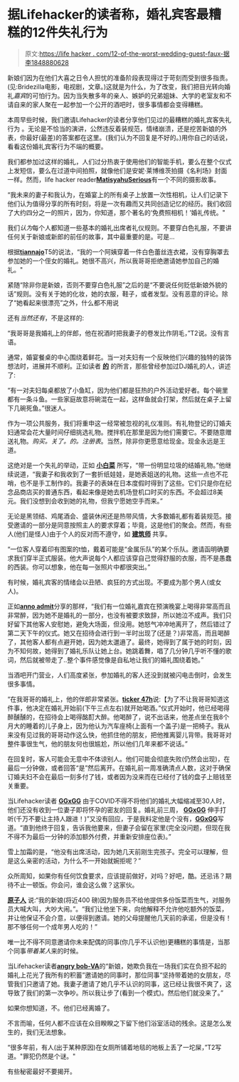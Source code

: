 # 据Lifehacker的读者称，婚礼宾客最糟糕的12件失礼行为

> 原文:[https://life hacker . com/12-of-the-worst-wedding-guest-faux-据李1848880628](https://lifehacker.com/12-of-the-worst-wedding-guest-faux-pas-according-to-li-1848880628)

新娘们因为在他们大喜之日令人担忧的准备阶段表现得过于苛刻而受到很多指责。(见:Bridezilla电影，电视剧，文章。)这就是为什么，为了改变，我们把目光转向婚礼*嘉宾*的可怕行为。因为当失散多年的亲人、嫉妒的兄弟姐妹、大学的老室友和不请自来的家人聚在一起参加一个公开的酒吧时，很多事情都会变得糟糕。

本周早些时候，我们邀请Lifehacker的读者分享他们见过的最糟糕的婚礼宾客失礼行为 。无论是不恰当的演讲，公然违反着装规范，情绪崩溃，还是挖苦新娘的外表，你最好(最差)的答案都在这里。(我们认为不回复是不好的。)用你自己的话说，看看这份婚礼宾客行为不端的概要。

我们都参加过这样的婚礼，人们过分热衷于使用他们的智能手机，要么在整个仪式上发短信，要么在过道中间拍照，就像他们是安妮·莱博维茨拍摄《名利场》封面一样。然而，life hacker reader[**MatisyahuSerious**](https://kinja.com/matisyahuserius)有一个不同的摄影故事。

“我未来的妻子和我认为，在婚宴上的所有桌子上放置一次性相机，让人们记录下他们认为值得分享的所有时刻，将是一次有趣而又共同创造记忆的经历。我们收回了大约四分之一的照片，因为，你知道，那个著名的‘免费照相机！’婚礼传统。"

我们*认为*每个人都知道一些基本的婚礼出席者礼仪规则。不要穿白色礼服，不要讲任何关于新娘或新郎的前任的故事，其中最重要的是。可是...

根据[**tiannajo**](https://kinja.com/tiannajo)T5的说法，“我的一个阿姨穿着一件白色蕾丝连衣裙，没有穿胸罩去参加她的一个侄女的婚礼。她很不高兴，所以我哥哥拒绝邀请她参加自己的婚礼。"

紧随“除非你是新娘，否则不要穿白色礼服”之后的是“不要说任何贬低新娘外貌的话”规则。没有关于她的化妆，她的衣服，鞋子，或者发型。没有恶意的评论。除了“她看起来很漂亮”之外，什么都不用说

还有*当然还有*，不是这样的:

“我哥哥是我婚礼上的伴郎，他在祝酒时把我妻子的卷发比作阴毛，”T2说。没有言语。

通常，婚宴餐桌的中心围绕着鲜花。当一对夫妇有一个反映他们兴趣的独特的装饰想法时，进展并不顺利。正如读者 [**的**](https://kinja.com/Basilray) 的所言，那些曾经参加过DJ婚礼的人，讲述了:

“有一对夫妇每桌都放了小鱼缸，因为他们都是狂热的户外活动爱好者。每个碗里都有一条斗鱼。一些家庭故意将碗混在一起，这样鱼就会打架，然后就在桌子上留下几碗死鱼。”很迷人。

作为一项公共服务，我们将重申这一经常被忽视的礼仪准则。有礼物登记的订婚夫妇通常会花大量时间仔细挑选礼物。搅拌机在那里是因为他们需要它。不要随意赠送礼物。*购买。关了。的。注册表*。当然，除非你更愿意给现金。现金永远是王道。

这绝对是一个失礼的举动，正如 [**小白菜**](https://kinja.com/bakchoi) 所写，“带一份明显垃圾的结婚礼物。”他继续说道，“我妻子和我收到了一套折纸娃娃，是她表姐送的礼物。这些一点也不花哨，也不是手工制作的。我妻子的表妹在日本度假时得到了这些。它们只是你在纪念品商店买的普通东西，看起来像是她去机场登机口时买的东西。不会超过8美元。我们没想到会收到她的礼物，但我宁愿她空手而来。”

无论是黑领结、鸡尾酒会、盛装休闲还是热带风情，大多数婚礼都有着装规范。接受邀请的一部分是同意按照主人的要求穿着；毕竟，这是他们的聚会。然而，有些人(他们是怪人)由于个人的反对而不遵守，如 [**建筑师**](https://kinja.com/architart) 共享。

“一位客人穿着印有图案的t恤，戴着可能是“金属乐队”的某个乐队。邀请函明确要求我们穿半正式服装。他大声说每个人都应该穿自己觉得舒服的衣服，而不是愚蠢的西装。你可以想象，他在每一张照片中都很突出。”

有时候，婚礼宾客的情绪会以丑陋、疯狂的方式出现。不要成为那个男人(或女人)。

正如[**anno admit**](https://kinja.com/annoadmit)分享的那样，“我们有一位婚礼嘉宾在预演晚宴上喝得非常高而且非常醉，因为她不是婚礼的一部分，也没有被要求致辞，所以她泣不成声。我们只好留下其他客人安慰她，避免大场面，但没用。她怒气冲冲地离开了，然后错过了第二天下午的仪式。她又在招待会进行到一半时出现了(还是？)非常高，而且喝醉了，其他客人都有点避开她，因为她太邋遢了。最终，她得到了属于她的时刻，因为不知何故，她得到了婚礼乐队让她上台。她跳着舞，唱了几分钟几乎听不懂的歌词，然后就被带走了..整个事件感觉像是自私地让我们的婚礼围绕着她。”

当酒吧开门营业，人们高度紧张，参加婚礼的客人还没到就被闪电击倒时，会发生很多事情。

“在我哥哥的婚礼上，他的伴郎非常紧张。[**ticker 47h**](https://kinja.com/ticker47h)说:【为了不让我哥哥知道这件事，他决定在婚礼开始前(下午三点左右)就开始喝酒。”仪式开始时，他已经喝得醉醺醺的，在招待会上喝得酩酊大醉。他喝醉了，说不出话来，他差点坐在我8个月大的睡着的儿子身上，因为他认为汽车座椅(上面有一个盖子)是一把椅子。我从来没有见过我的哥哥动作这么快，他抓住他的朋友，把他推离婴儿背带。我哥哥对整件事很生气，他的朋友何也很尴尬，所以他们几年来都不说话。”

在回复时，客人可能会无意中不体谅别人。他们可能会彻底失败(仍然会出现)，在最后一分钟做，或者回答“是”然后离开。在婚礼前一周准确清点人数，这对于确保订婚夫妇不会在最后一刻多付了钱，或者因为没来而在已经付了钱的盘子上赔钱至关重要。

当Lifehacker读者 [**GGxGG**](https://kinja.com/thisismrsh4rk) 由于COVID不得不将他们的婚礼大幅缩减至30人时，他们还没有收到一位妻子即将怀孕的密友的回复。婚礼前三周， [**GGxGG**](https://kinja.com/thisismrsh4rk) 伸手打听(千万不要让主持人跟进！)”又没有回应，于是我料定他是个没有，[**GGxGG**](https://kinja.com/thisismrsh4rk)写道。“直到他终于回复，告诉我他要来，但妻子会留在家里(完全没问题，但现在我不得不为最后一分钟的添加额外付费，并重新安排座位表)。”

雪上加霜的是，“他没有出席活动，因为她几天前刚生完孩子。完全可以理解，但是这么亲密的活动，为什么不一开始就婉拒呢？”

众所周知，如果你有任何饮食要求，应该提前做好，对吗？好吧，酷。还忌讳？期待不止一顿饭。你会问，谁会这么做？这家伙。

[**原子人**](https://kinja.com/AtomikSnowman) 说:“我的新娘(将近400 磅)因为服务员不给他提供多份饭菜而生气，对服务员大喊大叫，大吵大闹。”。“我们让他坐下来，向他解释不允许他吃额外的饭菜，并让他保证不会介意，以便得到邀请。她的父母提醒他几天前的承诺，但是没有！那不够任何一个成年男人吃的！”

唯一比不得不同意邀请你未来配偶的同事(你几乎不认识他)更糟糕的事情是，当那个同事*带着某人*来的时候。

当Lifehacker读者[**angry bob-VA**](https://kinja.com/angrybob-va)的“新娘，她欺负我在一场我们实在负担不起的婚礼上花光了我所有的积蓄”邀请她的同事时，那位同事“坚持带着她的女朋友，尽管我们只邀请了她。我妻子邀请了她几乎不认识的同事，这已经让我很不爽了，这导致了我们的第一次争吵。所以我让步了(看到一个模式)。然后他们就没来了。”

如果你想知道，不。他们已经离婚了。

不言而喻，任何人都不应该在众目睽睽之下留下他们浴室活动的残余。这是怎么发生的，我们无法想象。

“很多年前，有人(出于某种原因)在女厕所铺着地毯的地板上丢了一坨屎，”T2写道。"罪犯仍然是个谜。"

有些秘密最好不要揭开。